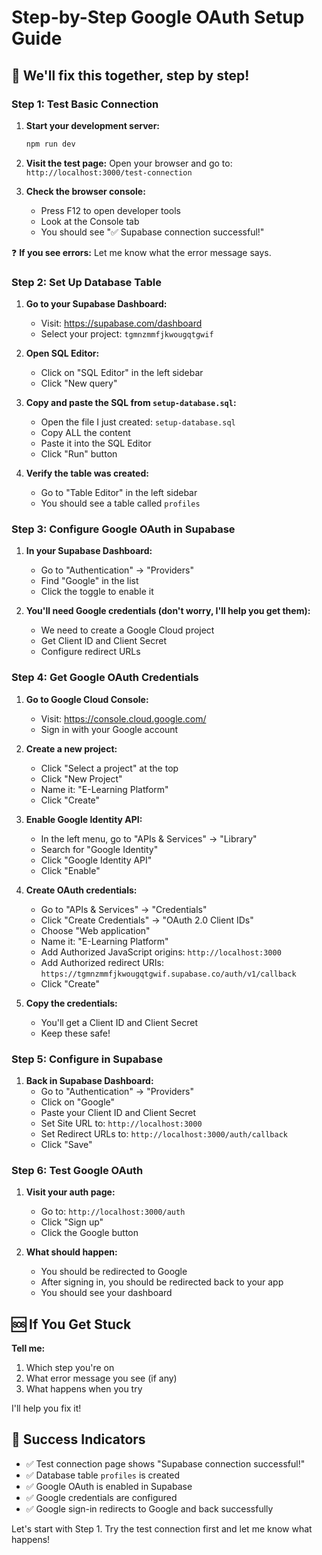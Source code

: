 # Step-by-Step Google OAuth Setup Guide

## 🎯 We'll fix this together, step by step!

### Step 1: Test Basic Connection

1. **Start your development server:**
   ```bash
   npm run dev
   ```

2. **Visit the test page:**
   Open your browser and go to: `http://localhost:3000/test-connection`

3. **Check the browser console:**
   - Press F12 to open developer tools
   - Look at the Console tab
   - You should see "✅ Supabase connection successful!"

❓ **If you see errors:** Let me know what the error message says.

### Step 2: Set Up Database Table

1. **Go to your Supabase Dashboard:**
   - Visit: https://supabase.com/dashboard
   - Select your project: `tgmnzmmfjkwougqtgwif`

2. **Open SQL Editor:**
   - Click on "SQL Editor" in the left sidebar
   - Click "New query"

3. **Copy and paste the SQL from `setup-database.sql`:**
   - Open the file I just created: `setup-database.sql`
   - Copy ALL the content
   - Paste it into the SQL Editor
   - Click "Run" button

4. **Verify the table was created:**
   - Go to "Table Editor" in the left sidebar
   - You should see a table called `profiles`

### Step 3: Configure Google OAuth in Supabase

1. **In your Supabase Dashboard:**
   - Go to "Authentication" → "Providers"
   - Find "Google" in the list
   - Click the toggle to enable it

2. **You'll need Google credentials (don't worry, I'll help you get them):**
   - We need to create a Google Cloud project
   - Get Client ID and Client Secret
   - Configure redirect URLs

### Step 4: Get Google OAuth Credentials

1. **Go to Google Cloud Console:**
   - Visit: https://console.cloud.google.com/
   - Sign in with your Google account

2. **Create a new project:**
   - Click "Select a project" at the top
   - Click "New Project"
   - Name it: "E-Learning Platform"
   - Click "Create"

3. **Enable Google Identity API:**
   - In the left menu, go to "APIs & Services" → "Library"
   - Search for "Google Identity"
   - Click "Google Identity API"
   - Click "Enable"

4. **Create OAuth credentials:**
   - Go to "APIs & Services" → "Credentials"
   - Click "Create Credentials" → "OAuth 2.0 Client IDs"
   - Choose "Web application"
   - Name it: "E-Learning Platform"
   - Add Authorized JavaScript origins: `http://localhost:3000`
   - Add Authorized redirect URIs: `https://tgmnzmmfjkwougqtgwif.supabase.co/auth/v1/callback`
   - Click "Create"

5. **Copy the credentials:**
   - You'll get a Client ID and Client Secret
   - Keep these safe!

### Step 5: Configure in Supabase

1. **Back in Supabase Dashboard:**
   - Go to "Authentication" → "Providers"
   - Click on "Google"
   - Paste your Client ID and Client Secret
   - Set Site URL to: `http://localhost:3000`
   - Set Redirect URLs to: `http://localhost:3000/auth/callback`
   - Click "Save"

### Step 6: Test Google OAuth

1. **Visit your auth page:**
   - Go to: `http://localhost:3000/auth`
   - Click "Sign up"
   - Click the Google button

2. **What should happen:**
   - You should be redirected to Google
   - After signing in, you should be redirected back to your app
   - You should see your dashboard

## 🆘 If You Get Stuck

**Tell me:**
1. Which step you're on
2. What error message you see (if any)
3. What happens when you try

I'll help you fix it!

## 🎉 Success Indicators

- ✅ Test connection page shows "Supabase connection successful!"
- ✅ Database table `profiles` is created
- ✅ Google OAuth is enabled in Supabase
- ✅ Google credentials are configured
- ✅ Google sign-in redirects to Google and back successfully

Let's start with Step 1. Try the test connection first and let me know what happens!

